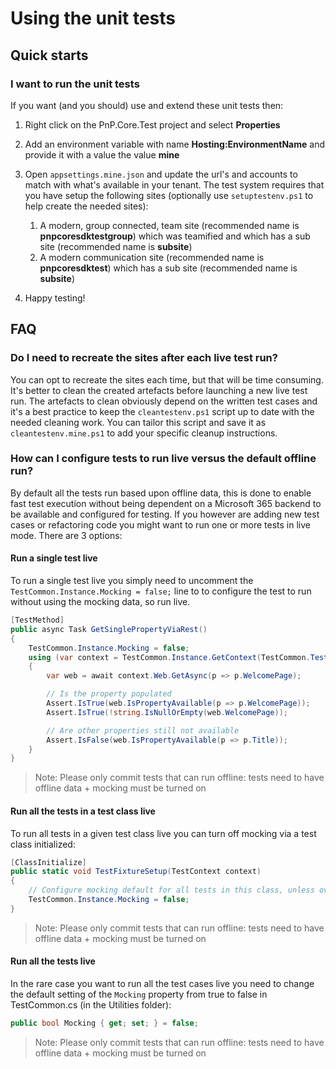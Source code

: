 ﻿# Using the unit tests

## Quick starts

### I want to run the unit tests

If you want (and you should) use and extend these unit tests then:

1. Right click on the PnP.Core.Test project and select **Properties**
2. Add an environment variable with name **Hosting:EnvironmentName** and provide it with a value the value **mine**
3. Open `appsettings.mine.json` and update the url's and accounts to match with what's available in your tenant. The test system requires that you have setup the following sites (optionally use `setuptestenv.ps1` to help create the needed sites):

   1. A modern, group connected, team site (recommended name is **pnpcoresdktestgroup**) which was teamified and which has a sub site (recommended name is **subsite**)
   2. A modern communication site (recommended name is **pnpcoresdktest**) which has a sub site (recommended name is **subsite**)

4. Happy testing!

## FAQ

### Do I need to recreate the sites after each live test run?

You can opt to recreate the sites each time, but that will be time consuming. It's better to clean the created artefacts before launching a new live test run. The artefacts to clean obviously depend on the written test cases and it's a best practice to keep the `cleantestenv.ps1` script up to date with the needed cleaning work. You can tailor this script and save it as `cleantestenv.mine.ps1` to add your specific cleanup instructions.

### How can I configure tests to run live versus the default offline run?

By default all the tests run based upon offline data, this is done to enable fast test execution without being dependent on a Microsoft 365 backend to be available and configured for testing. If you however are adding new test cases or refactoring code you might want to run one or more tests in live mode. There are 3 options:

#### Run a single test live

To run a single test live you simply need to uncomment the `TestCommon.Instance.Mocking = false;` line to to configure the test to run without using the mocking data, so run live.

```csharp
[TestMethod]
public async Task GetSinglePropertyViaRest()
{
    TestCommon.Instance.Mocking = false;
    using (var context = TestCommon.Instance.GetContext(TestCommon.TestSite))
    {
        var web = await context.Web.GetAsync(p => p.WelcomePage);

        // Is the property populated
        Assert.IsTrue(web.IsPropertyAvailable(p => p.WelcomePage));
        Assert.IsTrue(!string.IsNullOrEmpty(web.WelcomePage));

        // Are other properties still not available
        Assert.IsFalse(web.IsPropertyAvailable(p => p.Title));
    }
}
```

> Note:
> Please only commit tests that can run offline: tests need to have offline data + mocking must be turned on

#### Run all the tests in a test class live

To run all tests in a given test class live you can turn off mocking via a test class initialized:

```csharp
[ClassInitialize]
public static void TestFixtureSetup(TestContext context)
{
    // Configure mocking default for all tests in this class, unless override by a specific test
    TestCommon.Instance.Mocking = false;
}
```

> Note:
> Please only commit tests that can run offline: tests need to have offline data + mocking must be turned on

#### Run all the tests live

In the rare case you want to run all the test cases live you need to change the default setting of the `Mocking` property from true to false in TestCommon.cs (in the Utilities folder):

```csharp
public bool Mocking { get; set; } = false;
```

> Note:
> Please only commit tests that can run offline: tests need to have offline data + mocking must be turned on
